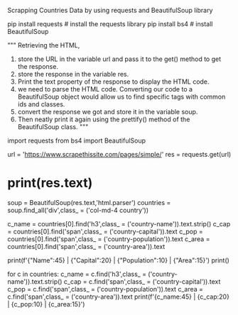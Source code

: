 Scrapping Countries Data by using requests and BeautifulSoup library


pip install requests   # install the requests library
pip install bs4   # install BeautifulSoup

"""
Retrieving the HTML,
1. store the URL in the variable url and pass it to the get() method to get the response.
2. store the response in the variable res.
3. Print the text property of the response to display the HTML code.
4. we need to parse the HTML code. 
Converting our code to a BeautifulSoup object would allow us to find specific tags with common ids and classes.
5. convert the response we got and store it in the variable soup. 
6. Then neatly print it again using the prettify() method of the BeautifulSoup class.
"""

import requests
from bs4 import BeautifulSoup

url = 'https://www.scrapethissite.com/pages/simple/'
res = requests.get(url)

# print(res.text)

soup = BeautifulSoup(res.text,'html.parser')
countries = soup.find_all('div',class_ = ('col-md-4 country'))

c_name = countries[0].find('h3',class_ = ('country-name')).text.strip()
c_cap = countries[0].find('span',class_ = ('country-capital')).text
c_pop = countries[0].find('span',class_ = ('country-population')).text
c_area = countries[0].find('span',class_ = ('country-area')).text

print(f'{"Name":45} | {"Capital":20} | {"Population":10} | {"Area":15}')
print()


for c in countries:
    c_name = c.find('h3',class_ = ('country-name')).text.strip()
    c_cap = c.find('span',class_ = ('country-capital')).text
    c_pop = c.find('span',class_ = ('country-population')).text
    c_area = c.find('span',class_ = ('country-area')).text
    print(f'{c_name:45} | {c_cap:20} | {c_pop:10} | {c_area:15}')
